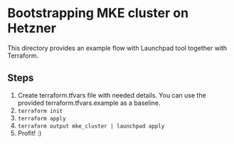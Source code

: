 # Bootstrapping MKE cluster on Hetzner

This directory provides an example flow with Launchpad tool together with Terraform.

## Steps

1. Create terraform.tfvars file with needed details. You can use the provided terraform.tfvars.example as a baseline.
2. `terraform init`
3. `terraform apply`
4. `terraform output mke_cluster | launchpad apply`
5. Profit! :)


